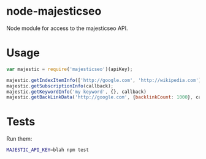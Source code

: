 node-majesticseo
================

Node module for access to the majesticseo API.

# Usage
```javascript
var majestic = require('majesticseo')(apiKey);

majestic.getIndexItemInfo(['http://google.com', 'http://wikipedia.com'], {dataSource: 'fresh'}, callback);
majestic.getSubscriptionInfo(callback);
majestic.getKeywordInfo('my keyword', {}, callback)
majestic.getBackLinkData('http://google.com', {backlinkCount: 1000}, callback)
```

# Tests
Run them:
```bash
MAJESTIC_API_KEY=blah npm test
```
